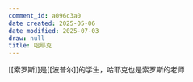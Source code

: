 ```yaml
---
comment_id: a096c3a0
date created: 2025-05-06
date modified: 2025-07-03
draw: null
title: 哈耶克
---
```

[[索罗斯]]是[[波普尔]]的学生，哈耶克也是索罗斯的老师
